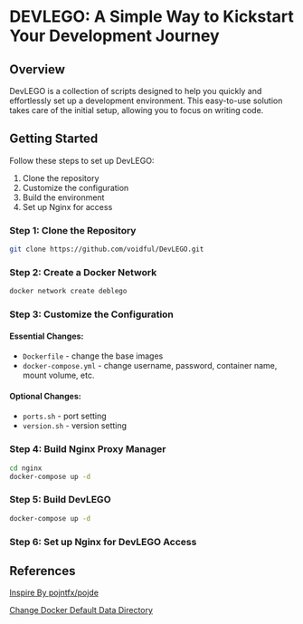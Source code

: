 # DEVLEGO: A Simple Way to Kickstart Your Development Journey

## Overview

DevLEGO is a collection of scripts designed to help you quickly and effortlessly set up a development environment. This easy-to-use solution takes care of the initial setup, allowing you to focus on writing code.

## Getting Started

Follow these steps to set up DevLEGO:

1. Clone the repository
2. Customize the configuration
3. Build the environment
4. Set up Nginx for access

### Step 1: Clone the Repository

```bash
git clone https://github.com/voidful/DevLEGO.git
```

### Step 2: Create a Docker Network

```bash
docker network create deblego
```

### Step 3: Customize the Configuration

#### Essential Changes:

- `Dockerfile` - change the base images
- `docker-compose.yml` - change username, password, container name, mount volume, etc.

#### Optional Changes:

- `ports.sh` - port setting
- `version.sh` - version setting

### Step 4: Build Nginx Proxy Manager

```bash
cd nginx
docker-compose up -d
```

### Step 5: Build DevLEGO

```bash
docker-compose up -d
```

### Step 6: Set up Nginx for DevLEGO Access

## References
[Inspire By pojntfx/pojde](https://github.com/pojntfx/pojde)  

[Change Docker Default Data Directory](https://gist.github.com/plembo/0070059bde27bb8fb37735a899b16e41)

